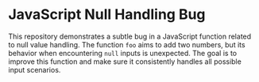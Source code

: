 # JavaScript Null Handling Bug

This repository demonstrates a subtle bug in a JavaScript function related to null value handling. The function `foo` aims to add two numbers, but its behavior when encountering `null` inputs is unexpected.  The goal is to improve this function and make sure it consistently handles all possible input scenarios.